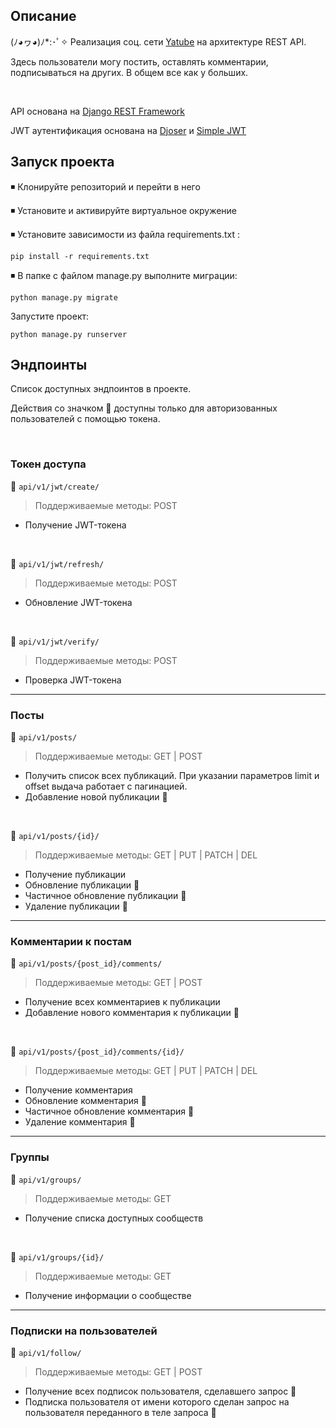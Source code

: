 ﻿## Описание
(ﾉ◕ヮ◕)ﾉ*:･ﾟ✧ Реализация соц. сети [Yatube](https://github.com/sasha0090/yatube_project)  на архитектуре REST API.

Здесь пользователи могу постить, оставлять комментарии, подписываться на других. В общем все как у больших.

&nbsp;

API основана на [Django REST Framework](https://github.com/encode/django-rest-framework)

JWT аутентификация основана на [Djoser](https://github.com/sunscrapers/djoser) и [Simple JWT](https://github.com/jazzband/djangorestframework-simplejwt)
  
## Запуск проекта
◾ Клонируйте репозиторий и перейти в него

◾ Установите и активируйте виртуальное окружение

◾ Установите зависимости из файла requirements.txt :
```
pip install -r requirements.txt
```
◾ В папке с файлом manage.py выполните миграции:
```
python manage.py migrate
```
Запустите проект:
```
python manage.py runserver
```
  
## Эндпоинты
Список доступных эндпоинтов в проекте.

Действия со значком 🔐 доступны только для авторизованных пользователей с помощью токена.

&nbsp;

###  Токен доступа

🔷 `api/v1/jwt/create/`
> Поддерживаемые методы:  POST
 - Получение JWT-токена

&nbsp;

🔷 `api/v1/jwt/refresh/`
> Поддерживаемые методы:  POST
 - Обновление JWT-токена
 
&nbsp;

🔷 `api/v1/jwt/verify/`
> Поддерживаемые методы:  POST
 - Проверка JWT-токена

------------

### Посты

🔷 `api/v1/posts/`
> Поддерживаемые методы: GET | POST
 - Получить список всех публикаций. При указании параметров limit и offset выдача работает с пагинацией.
 - Добавление новой публикации 🔐

&nbsp;

🔷 `api/v1/posts/{id}/`
> Поддерживаемые методы: GET | PUT | PATCH | DEL
 - Получение публикации
 - Обновление публикации 🔐
 - Частичное обновление публикации 🔐
 - Удаление публикации 🔐

------------

### Комментарии к постам

🔷 `api/v1/posts/{post_id}/comments/`
> Поддерживаемые методы: GET | POST
 - Получение всех комментариев к публикации
 - Добавление нового комментария к публикации 🔐

&nbsp;

🔷 `api/v1/posts/{post_id}/comments/{id}/`
> Поддерживаемые методы: GET | PUT | PATCH | DEL
 - Получение комментария
 - Обновление комментария 🔐 
 -  Частичное обновление комментария 🔐
 - Удаление комментария 🔐 

------------

### Группы

🔷 `api/v1/groups/`
> Поддерживаемые методы: GET
 - Получение списка доступных сообществ

&nbsp;

🔷 `api/v1/groups/{id}/`
> Поддерживаемые методы: GET
 - Получение информации о сообществе

------------

### Подписки на пользователей

🔷 `api/v1/follow/`
> Поддерживаемые методы: GET | POST
 - Получение всех подписок пользователя, сделавшего запрос 🔐
 - Подписка пользователя от имени которого сделан запрос на пользователя переданного в теле запроса 🔐
